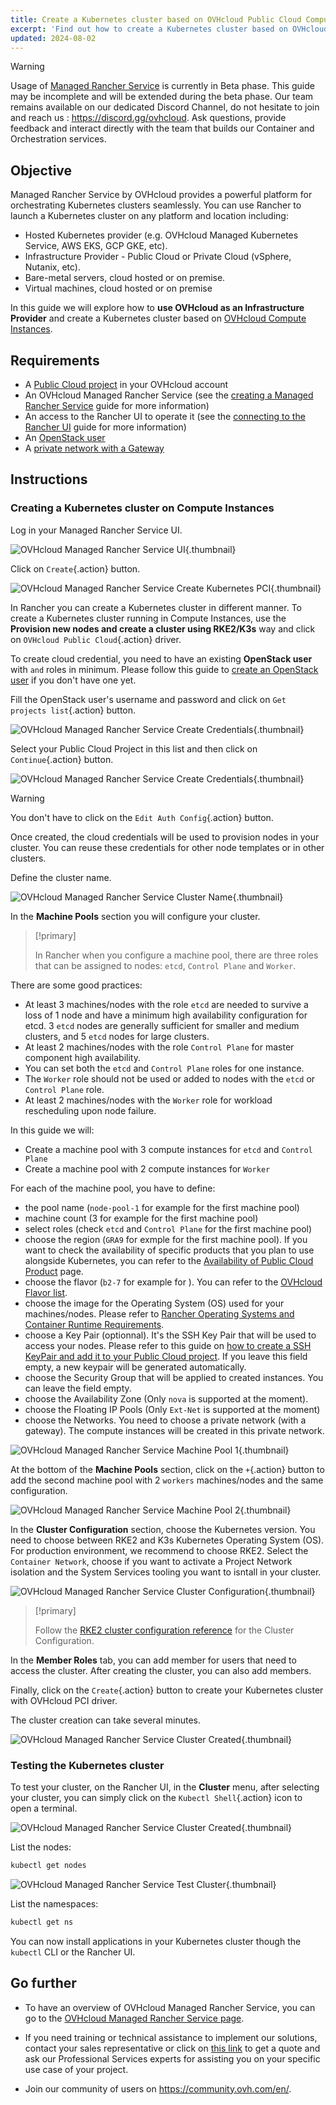 ```yaml
---
title: Create a Kubernetes cluster based on OVHcloud Public Cloud Compute Instances
excerpt: 'Find out how to create a Kubernetes cluster based on OVHcloud Public Cloud Compute Instances (PCI) on a Managed Rancher Service'
updated: 2024-08-02
---
```


> [!warning]
>
> Usage of [Managed Rancher Service](https://labs.ovhcloud.com/en/managed-rancher-service/) is currently in Beta phase.
> This guide may be incomplete and will be extended during the beta phase. Our team remains available on our dedicated Discord Channel, do not hesitate to join and reach us : <https://discord.gg/ovhcloud>. Ask questions, provide feedback and interact directly with the team that builds our Container and Orchestration services.
>

## Objective

Managed Rancher Service by OVHcloud provides a powerful platform for orchestrating Kubernetes clusters seamlessly. You can use Rancher to launch a Kubernetes cluster on any platform and location including:

- Hosted Kubernetes provider (e.g. OVHcloud Managed Kubernetes Service, AWS EKS, GCP GKE, etc).
- Infrastructure Provider - Public Cloud or Private Cloud (vSphere, Nutanix, etc).
- Bare-metal servers, cloud hosted or on premise.
- Virtual machines, cloud hosted or on premise

In this guide we will explore how to **use OVHcloud as an Infrastructure Provider** and create a Kubernetes cluster based on [OVHcloud Compute Instances](https://www.ovhcloud.com/asia/public-cloud/compute/).

## Requirements

- A [Public Cloud project](https://www.ovhcloud.com/asia/public-cloud/) in your OVHcloud account
- An OVHcloud Managed Rancher Service (see the [creating a Managed Rancher Service](/pages/public_cloud/containers_orchestration/managed_rancher_service/create-update-rancher) guide for more information)
- An access to the Rancher UI to operate it (see the [connecting to the Rancher UI](/pages/public_cloud/containers_orchestration/managed_rancher_service/create-update-rancher) guide for more information)
- An [OpenStack user](https://help.ovhcloud.com/csm/en-gb-public-cloud-compute-openstack-users?id=kb_article_view&sysparm_article=KB0050636)
- A [private network with a Gateway](https://help.ovhcloud.com/csm/en-public-cloud-network-create-private-network-gateway?id=kb_article_view&sysparm_article=KB0050213)

## Instructions

### Creating a Kubernetes cluster on Compute Instances

Log in your Managed Rancher Service UI.

![OVHcloud Managed Rancher Service UI](images/rancher-ui.png){.thumbnail}

Click on `Create`{.action} button.

![OVHcloud Managed Rancher Service Create Kubernetes PCI](images/rancher-create.png){.thumbnail}

In Rancher you can create a Kubernetes cluster in different manner. To create a Kubernetes cluster running in Compute Instances, use the **Provision new nodes and create a cluster using RKE2/K3s** way and click on `OVHcloud Public Cloud`{.action} driver.

To create cloud credential, you need to have an existing **OpenStack user** with `` and `` roles in minimum. Please follow this guide to [create an OpenStack user](https://help.ovhcloud.com/csm/en-gb-public-cloud-compute-openstack-users?id=kb_article_view&sysparm_article=KB0050636) if you don't have one yet. 

Fill the OpenStack user's username and password and click on `Get projects list`{.action} button.

![OVHcloud Managed Rancher Service Create Credentials](images/rancher-create-credentials.png){.thumbnail}

Select your Public Cloud Project in this list and then click on `Continue`{.action} button.

![OVHcloud Managed Rancher Service Create Credentials](images/rancher-create-credentials-project.png){.thumbnail}

> [!warning]
>
> You don't have to click on the `Edit Auth Config`{.action} button.

Once created, the cloud credentials will be used to provision nodes in your cluster. You can reuse these credentials for other node templates or in other clusters.

Define the cluster name.

![OVHcloud Managed Rancher Service Cluster Name](images/rancher-cluster-name.png){.thumbnail}

In the **Machine Pools** section you will configure your cluster.

> [!primary]
>
> In Rancher when you configure a machine pool, there are three roles that can be assigned to nodes: `etcd`, `Control Plane` and `Worker`.

There are some good practices:

- At least 3 machines/nodes with the role `etcd` are needed to survive a loss of 1 node and have a minimum high availability configuration for etcd. 3 `etcd` nodes are generally sufficient for smaller and medium clusters, and 5 `etcd` nodes for large clusters.
- At least 2 machines/nodes with the role `Control Plane` for master component high availability.
- You can set both the `etcd` and `Control Plane` roles for one instance.
- The `Worker` role should not be used or added to nodes with the `etcd` or `Control Plane` role.
- At least 2 machines/nodes with the `Worker` role for workload rescheduling upon node failure.

In this guide we will:

- Create a machine pool with 3 compute instances for `etcd` and `Control Plane`
- Create a machine pool with 2 compute instances for `Worker` 

For each of the machine pool, you have to define:
- the pool name (`node-pool-1` for example for the first machine pool)
- machine count (3 for example for the first machine pool)
- select roles (check `etcd` and `Control Plane` for the first machine pool)
- choose the region (`GRA9` for exmple for the first machine pool). If you want to check the availability of specific products that you plan to use alongside Kubernetes, you can refer to the [Availability of Public Cloud Product](https://www.ovhcloud.com/asia/public-cloud/regions-availability/) page.
- choose the flavor (`b2-7` for example for ). You can refer to the [OVHcloud Flavor list](https://www.ovhcloud.com/asia/public-cloud/prices/).
- choose the image for the Operating System (OS) used for your machines/nodes. Please refer to [Rancher Operating Systems and Container Runtime Requirements](https://ranchermanager.docs.rancher.com/how-to-guides/new-user-guides/kubernetes-clusters-in-rancher-setup/node-requirements-for-rancher-managed-clusters).
- choose a Key Pair (optionnal). It's the SSH Key Pair that will be used to access your nodes. Please refer to this guide on [how to create a SSH KeyPair and add it to your Public Cloud project](https://help.ovhcloud.com/csm/en-gb-public-cloud-compute-getting-started?id=kb_article_view&sysparm_article=KB0051017). If you leave this field empty, a new keypair will be generated automatically.
- choose the Security Group that will be applied to created instances. You can leave the field empty.
- choose the Availability Zone (Only `nova` is supported at the moment).
- choose the Floating IP Pools (Only `Ext-Net` is supported at the moment)
- choose the Networks. You need to choose a private network (with a gateway). The compute instances will be created in this private network.

![OVHcloud Managed Rancher Service Machine Pool 1](images/rancher-machine-pool-1.png){.thumbnail}

At the bottom of the **Machine Pools** section, click on the `+`{.action} button to add the second machine pool with 2 `workers` machines/nodes and the same configuration.

![OVHcloud Managed Rancher Service Machine Pool 2](images/rancher-machine-pool-2.png){.thumbnail}

In the **Cluster Configuration** section, choose the Kubernetes version. You need to choose between RKE2 and K3s Kubernetes Operating System (OS). For production environment, we recommend to choose RKE2.
Select the `Container Network`, choose if you want to activate a Project Network isolation and the System Services tooling you want to isntall in your cluster.

![OVHcloud Managed Rancher Service Cluster Configuration](images/rancher-cluster-config.png){.thumbnail}

> [!primary]
>
> Follow the [RKE2 cluster configuration reference](https://ranchermanager.docs.rancher.com/reference-guides/cluster-configuration/rancher-server-configuration/rke2-cluster-configuration) for the Cluster Configuration.

In the **Member Roles** tab, you can add member for users that need to access the cluster.
After creating the cluster, you can also add members.

Finally, click on the `Create`{.action} button to create your Kubernetes cluster with OVHcloud PCI driver.

The cluster creation can take several minutes.

![OVHcloud Managed Rancher Service Cluster Created](images/rancher-cluster-created.png){.thumbnail}

### Testing the Kubernetes cluster 

To test your cluster, on the Rancher UI, in the **Cluster** menu, after selecting your cluster, you can simply click on the `Kubectl Shell`{.action} icon to open a terminal.

![OVHcloud Managed Rancher Service Cluster Created](images/rancher-cluster-created.png){.thumbnail}

List the nodes:

```bash
kubectl get nodes
```

![OVHcloud Managed Rancher Service Test Cluster](images/kubectl-get-nodes.png){.thumbnail}

List the namespaces:

```bash
kubectl get ns
```

You can now install applications in your Kubernetes cluster though the `kubectl` CLI or the Rancher UI.

## Go further

- To have an overview of OVHcloud Managed Rancher Service, you can go to the [OVHcloud Managed Rancher Service page](https://www.ovhcloud.com/asia/public-cloud/managed-rancher-service/).

- If you need training or technical assistance to implement our solutions, contact your sales representative or click on [this link](https://www.ovhcloud.com/asia/professional-services/) to get a quote and ask our Professional Services experts for assisting you on your specific use case of your project.

- Join our community of users on <https://community.ovh.com/en/>.